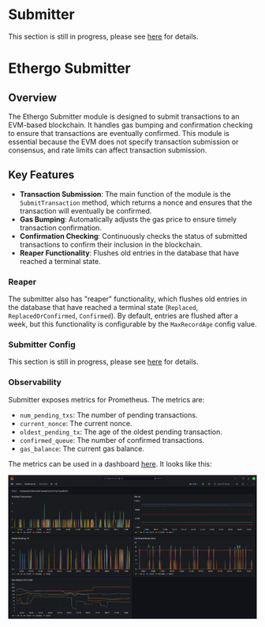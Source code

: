 # Submitter

This section is still in progress, please see [here](https://pkg.go.dev/github.com/synapsecns/sanguine/ethergo/submitter#section-readme) for details.

# Ethergo Submitter

## Overview

The Ethergo Submitter module is designed to submit transactions to an EVM-based blockchain. It handles gas bumping and confirmation checking to ensure that transactions are eventually confirmed. This module is essential because the EVM does not specify transaction submission or consensus, and rate limits can affect transaction submission.

## Key Features

- **Transaction Submission**: The main function of the module is the `SubmitTransaction` method, which returns a nonce and ensures that the transaction will eventually be confirmed.
- **Gas Bumping**: Automatically adjusts the gas price to ensure timely transaction confirmation.
- **Confirmation Checking**: Continuously checks the status of submitted transactions to confirm their inclusion in the blockchain.
- **Reaper Functionality**: Flushes old entries in the database that have reached a terminal state.

### Reaper

The submitter also has "reaper" functionality, which flushes old entries in the database that have reached a terminal state (`Replaced`, `ReplacedOrConfirmed`, `Confirmed`). By default, entries are flushed after a week, but this functionality is configurable by the `MaxRecordAge` config value.

### Submitter Config

This section is still in progress, please see [here](https://pkg.go.dev/github.com/synapsecns/sanguine/ethergo@v0.9.0/submitter/config) for details.

### Observability

Submitter exposes metrics for Prometheus. The metrics are:

 - `num_pending_txs`: The number of pending transactions.
 - `current_nonce`: The current nonce.
 - `oldest_pending_tx`: The age of the oldest pending transaction.
 - `confirmed_queue`: The number of confirmed transactions.
 - `gas_balance`: The current gas balance.


The metrics can be used in a dashboard [here](https://raw.githubusercontent.com/synapsecns/sanguine/master/ethergo/dashboard.json). It looks like this:

![Submitter Dashboard](img/submitter/metrics.png)
